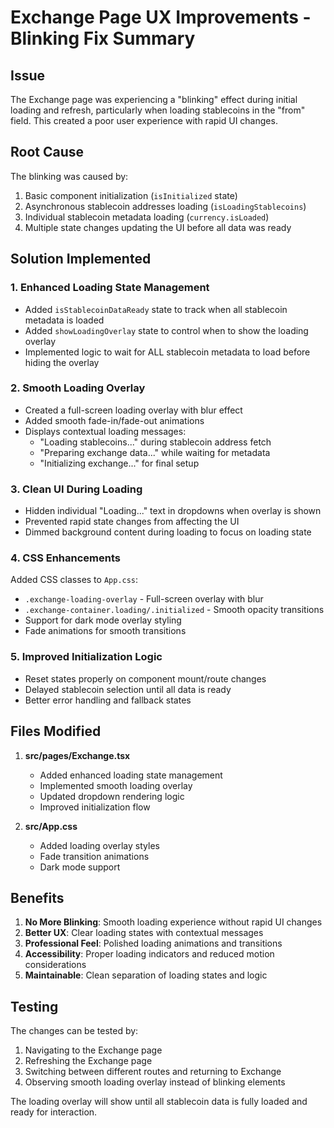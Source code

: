 # Exchange Page UX Improvements - Blinking Fix Summary

## Issue
The Exchange page was experiencing a "blinking" effect during initial loading and refresh, particularly when loading stablecoins in the "from" field. This created a poor user experience with rapid UI changes.

## Root Cause
The blinking was caused by:
1. Basic component initialization (`isInitialized` state)
2. Asynchronous stablecoin addresses loading (`isLoadingStablecoins`)
3. Individual stablecoin metadata loading (`currency.isLoaded`)
4. Multiple state changes updating the UI before all data was ready

## Solution Implemented

### 1. Enhanced Loading State Management
- Added `isStablecoinDataReady` state to track when all stablecoin metadata is loaded
- Added `showLoadingOverlay` state to control when to show the loading overlay
- Implemented logic to wait for ALL stablecoin metadata to load before hiding the overlay

### 2. Smooth Loading Overlay
- Created a full-screen loading overlay with blur effect
- Added smooth fade-in/fade-out animations
- Displays contextual loading messages:
  - "Loading stablecoins..." during stablecoin address fetch
  - "Preparing exchange data..." while waiting for metadata
  - "Initializing exchange..." for final setup

### 3. Clean UI During Loading
- Hidden individual "Loading..." text in dropdowns when overlay is shown
- Prevented rapid state changes from affecting the UI
- Dimmed background content during loading to focus on loading state

### 4. CSS Enhancements
Added CSS classes to `App.css`:
- `.exchange-loading-overlay` - Full-screen overlay with blur
- `.exchange-container.loading/.initialized` - Smooth opacity transitions
- Support for dark mode overlay styling
- Fade animations for smooth transitions

### 5. Improved Initialization Logic
- Reset states properly on component mount/route changes
- Delayed stablecoin selection until all data is ready
- Better error handling and fallback states

## Files Modified

1. **src/pages/Exchange.tsx**
   - Added enhanced loading state management
   - Implemented smooth loading overlay
   - Updated dropdown rendering logic
   - Improved initialization flow

2. **src/App.css**
   - Added loading overlay styles
   - Fade transition animations
   - Dark mode support

## Benefits

1. **No More Blinking**: Smooth loading experience without rapid UI changes
2. **Better UX**: Clear loading states with contextual messages
3. **Professional Feel**: Polished loading animations and transitions
4. **Accessibility**: Proper loading indicators and reduced motion considerations
5. **Maintainable**: Clean separation of loading states and logic

## Testing
The changes can be tested by:
1. Navigating to the Exchange page
2. Refreshing the Exchange page
3. Switching between different routes and returning to Exchange
4. Observing smooth loading overlay instead of blinking elements

The loading overlay will show until all stablecoin data is fully loaded and ready for interaction.
